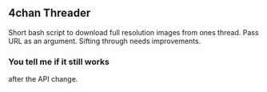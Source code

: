 ## 4chan Threader
Short bash script to download full resolution images from ones thread.
Pass URL as an argument. Sifting through needs improvements.

### You tell me if it still works
after the API change.
